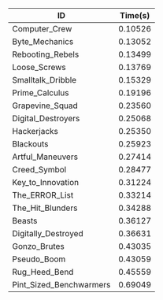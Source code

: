 |ID|Time(s)|
|-|-|
|Computer_Crew|0.10526|
|Byte_Mechanics|0.13052|
|Rebooting_Rebels|0.13499|
|Loose_Screws|0.13769|
|Smalltalk_Dribble|0.15329|
|Prime_Calculus|0.19196|
|Grapevine_Squad|0.23560|
|Digital_Destroyers|0.25068|
|Hackerjacks|0.25350|
|Blackouts|0.25923|
|Artful_Maneuvers|0.27414|
|Creed_Symbol|0.28477|
|Key_to_Innovation|0.31224|
|The_ERROR_List|0.33214|
|The_Hit_Blunders|0.34288|
|Beasts|0.36127|
|Digitally_Destroyed|0.36631|
|Gonzo_Brutes|0.43035|
|Pseudo_Boom|0.43059|
|Rug_Heed_Bend|0.45559|
|Pint_Sized_Benchwarmers|0.69049|
